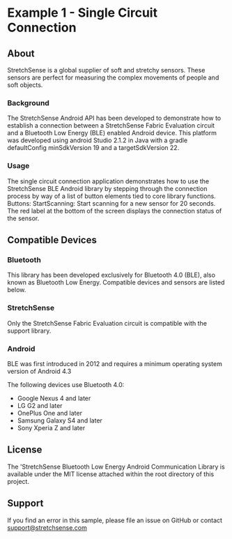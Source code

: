 # Example 1 - Single Circuit Connection  

## About
StretchSense is a global supplier of soft and stretchy sensors. These sensors are perfect for measuring the complex movements of people and soft objects.

### Background
The StretchSense Android API has been developed to demonstrate how to establish a connection between a StretchSense Fabric Evaluation circuit and a Bluetooth Low Energy (BLE)  enabled Android device. This platform was developed using android Studio 2.1.2 in Java with a gradle defaultConfig minSdkVersion 19 and a targetSdkVersion 22. 

### Usage
The single circuit connection application demonstrates how to use the StretchSense BLE Android library by stepping through the connection process by way of a list of button elements tied to core library functions.
Buttons:
StartScanning: Start scanning for a new sensor for 20 seconds.
The red label at the bottom of the screen displays the connection status of the sensor. 

## Compatible Devices

### Bluetooth
This library has been developed exclusively for Bluetooth 4.0 (BLE), also known as Bluetooth Low Energy. Compatible devices and sensors are listed below. 

### StretchSense
Only the StretchSense Fabric Evaluation circuit is compatible with the support library. 

### Android
BLE was first introduced in 2012 and requires a minimum operating system version of Android 4.3

The following devices use Bluetooth 4.0:
*   Google Nexus 4 and later
*   LG G2 and later
*   OnePlus One and later
*   Samsung Galaxy S4 and later
*   Sony Xperia Z and later

## License
The 'StretchSense Bluetooth Low Energy Android Communication Library is available under the MIT license attached within the root directory of this project.

## Support

If you find an error in this sample, please file an issue on GitHub or contact support@stretchsense.com
